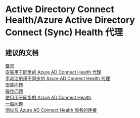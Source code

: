 <properties
    pageTitle="Active Directory Connect Health/Azure Active Directory Connect (Sync) Health 代理"
    description="Active Directory Connect Health/Azure Active Directory Connect (Sync) Health 代理"
    service="microsoft.activedirectory"
    resource="activedirectory"
    authors="aashu"
    displayOrder=""
    selfHelpType="generic"
    supportTopicIds="32462544"
    resourceTags=""
    productPesIds="14785"
    cloudEnvironments="public"
/>


# Active Directory Connect Health/Azure Active Directory Connect (Sync) Health 代理


## **建议的文档**
[要求](https://azure.microsoft.com/documentation/articles/active-directory-aadconnect-health-agent-install/#Requirements)<br>
[安装用于同步的 Azure AD Connect Health 代理](https://azure.microsoft.com/documentation/articles/active-directory-aadconnect-health-agent-install/#installing-the-azure-ad-connect-health-agent-for-sync)<br>
[手动注册用于同步的 Azure AD Connect Health 代理](https://azure.microsoft.com/documentation/articles/active-directory-aadconnect-health-agent-install/#manual-azure-ad-connect-health-for-sync-registration)<br>
[安装问题](https://azure.microsoft.com/documentation/articles/active-directory-aadconnect-health-faq/#installation-questions)<br>
[操作问题](https://azure.microsoft.com/documentation/articles/active-directory-aadconnect-health-faq/#operations-questions)<br>
[使用用于同步的 Azure AD Connect Health](https://azure.microsoft.com/documentation/articles/active-directory-aadconnect-health-sync/)<br>
[一般问题](https://azure.microsoft.com/documentation/articles/active-directory-aadconnect-health-faq/#general-questions)<br>
[测试与 Azure AD Connect Health 服务的连接](https://azure.microsoft.com/documentation/articles/active-directory-aadconnect-health-agent-install/#test-connectivity-to-azure-ad-connect-health-service)



<!--HONumber=Jul16_HO4-->


